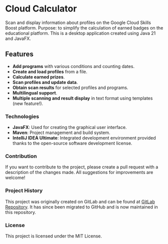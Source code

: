 # Cloud Calculator

Scan and display information about profiles on the Google Cloud Skills Boost platform. Purpose: to simplify the calculation of earned badges on the educational platform. This is a desktop application created using Java 21 and JavaFX.

## Features

- **Add programs** with various conditions and counting dates.
- **Create and load profiles** from a file.
- **Calculate earned prizes**.
- **Scan profiles and update data**.
- **Obtain scan results** for selected profiles and programs.
- **Multilingual support**.
- **Multiple scanning and result display** in text format using templates (new feature!).

### Technologies

- **JavaFX**: Used for creating the graphical user interface.
- **Maven**: Project management and build system.
- **IntelliJ IDEA Ultimate**: Integrated development environment provided thanks to the open-source software development license.

### Contribution

If you want to contribute to the project, please create a pull request with a description of the changes made. All suggestions for improvements are welcome!

### Project History

This project was originally created on GitLab and can be found at [GitLab Repository](https://gitlab.com/v_code/cloud-calculator). It has since been migrated to GitHub and is now maintained in this repository.

### License

This project is licensed under the MIT License.